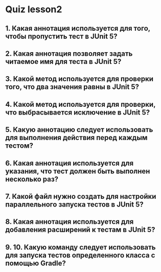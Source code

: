 # Quiz lesson2

## 1. Какая аннотация используется для того, чтобы пропустить тест в JUnit 5?
## 2. Какая аннотация позволяет задать читаемое имя для теста в JUnit 5?
## 3. Какой метод используется для проверки того, что два значения равны в JUnit 5?
## 4. Какой метод используется для проверки, что выбрасывается исключение в JUnit 5?
## 5. Какую аннотацию следует использовать для выполнения действия перед каждым тестом?
## 6. Какая аннотация используется для указания, что тест должен быть выполнен несколько раз?
## 7. Какой файл нужно создать для настройки параллельного запуска тестов в JUnit 5?
## 8. Какая аннотация используется для добавления расширений к тестам в JUnit 5?
## 9. 10. Какую команду следует использовать для запуска тестов определенного класса с помощью Gradle?

